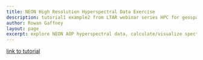 ```yaml
---
title: NEON High Resolution Hyperspectral Data Exercise
description: tutorial1 example2 from LTAR webinar series HPC for geospatial analysis
author: Rowan Gaffney
layout: page
excerpt: explore NEON AOP hyperspectral data, calculate/visualize spectral indices, unsupervised ML (clustering)
---
```


[link to tutorial](/assets/img/geospatial/Tutorial1_Example2_Hyperspectral.html)
